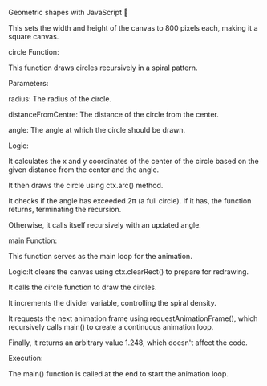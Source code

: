 Geometric shapes with JavaScript 🤗 

This sets the width and height of the canvas to 800 pixels each, making it a square canvas.

circle Function:

This function draws circles recursively in a spiral pattern.

Parameters:

radius: The radius of the circle.

distanceFromCentre: The distance of the circle from the center.

angle: The angle at which the circle should be drawn.

Logic:

It calculates the x and y coordinates of the center of the circle based on the given distance from the center and the angle.

It then draws the circle using ctx.arc() method.

It checks if the angle has exceeded 2π (a full circle). If it has, the function returns, terminating the recursion.

Otherwise, it calls itself recursively with an updated angle.

main Function:

This function serves as the main loop for the animation.

Logic:It clears the canvas using ctx.clearRect() to prepare for redrawing.

It calls the circle function to draw the circles.

It increments the divider variable, controlling the spiral density.

It requests the next animation frame using requestAnimationFrame(), which recursively calls main() to create a continuous animation loop.

Finally, it returns an arbitrary value 1.248, which doesn't affect the code.

Execution:

The main() function is called at the end to start the animation loop.
